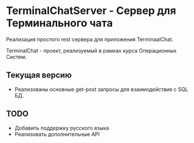 # TerminalChatServer - Сервер для Терминального чата

Реализация простого rest сервера для приложения TerminaalChat.

TerminalChat - проект, реализуемый в рамках курса Операционных Систем.

## Текущая версию 
- Реализованы основные get-post запросы для взаимодействия с SQL БД.  

## TODO 
- Добавить поддержку русского языка
- Реализовать дополнительные API
